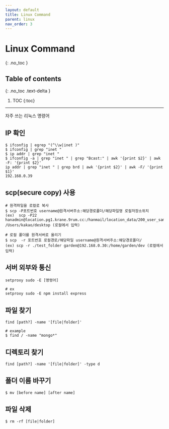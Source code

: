 ```yaml
---
layout: default
title: Linux Command
parent: linux
nav_order: 3
---
```


# Linux Command
{: .no_toc }

## Table of contents
{: .no_toc .text-delta }

1. TOC
{:toc}

---

자주 쓰는 리눅스 명령어

## IP 확인

```shell
$ ifconfig | egrep "(^\\w|inet )"
$ ifconfig | grep "inet "
$ ip addr | grep "inet "
$ ifconfig -a | grep "inet " | grep "Bcast:" | awk '{print $2}' | awk -F: '{print $2}'
ip addr | grep "inet " | grep brd | awk '{print $2}' | awk -F/ '{print $1}'
192.168.0.39
```

## scp(secure copy) 사용

```shell
# 원격파일을 로컬로 복사
$ scp -P포트번호 username@원격서버주소:해당경로폴더/해당파일명 로컬저장소위치
(ex)  scp -P22 hanadmin@location.pg1.krane.9rum.cc:/hanmail/location_data/200_user_sample_20190429.dat /Users/kakao/desktop (로컬에서 입력)

# 로컬 폴더를 원격서버로 올리기
$ scp  -r 포트번호 로컬경로/해당파일 username@원격서버주소:해당경로폴더/
(ex) scp -r ./test_folder garden@192.168.0.30:/home/garden/dev (로컬에서 입력)
```

## 서버 외부와 통신
```shell
setproxy sudo -E [명령어]

# ex
setproxy sudo -E npm install express
```

## 파일 찾기

```shell
find [path?] -name '[file|folder]'

# example
$ find / -name "mongo*"
```

## 디렉토리 찾기
```shell
find [path?] -name '[file|folder]' -type d
```

## 폴더 이름 바꾸기

```shell
$ mv [before name] [after name]
```

## 파일 삭제
```shell
$ rm -rf [file|folder]
```